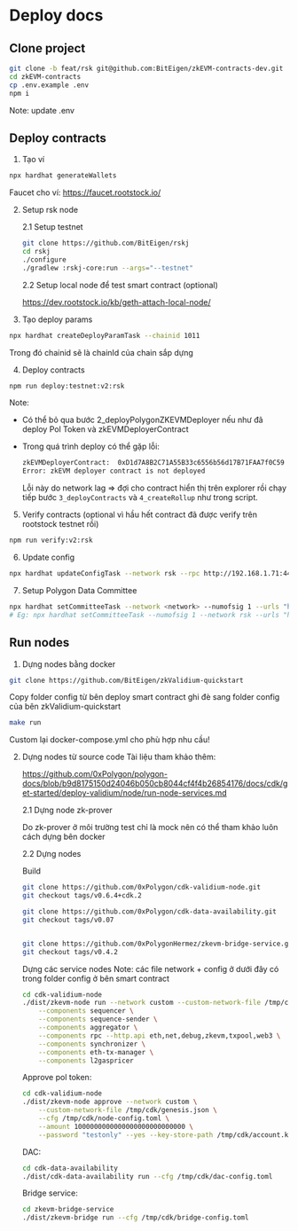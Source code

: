 # Deploy docs

## Clone project
```sh
git clone -b feat/rsk git@github.com:BitEigen/zkEVM-contracts-dev.git
cd zkEVM-contracts
cp .env.example .env
npm i
```
Note: update .env

## Deploy contracts
1. Tạo ví
```sh
npx hardhat generateWallets
```
Faucet cho ví: https://faucet.rootstock.io/ 

2. Setup rsk node

    2.1 Setup testnet
    ```sh
    git clone https://github.com/BitEigen/rskj
    cd rskj
    ./configure
    ./gradlew :rskj-core:run --args="--testnet"
    ```

    2.2 Setup local node để test smart contract (optional)

    https://dev.rootstock.io/kb/geth-attach-local-node/

3. Tạo deploy params
```sh
npx hardhat createDeployParamTask --chainid 1011
```
Trong đó chainid sẽ là chainId của chain sắp dựng

4. Deploy contracts
```sh
npm run deploy:testnet:v2:rsk
```
Note:

* Có thể bỏ qua bước 2_deployPolygonZKEVMDeployer nếu như đã deploy Pol Token và zkEVMDeployerContract
* Trong quá trình deploy có thể gặp lỗi:
    ```sh
    zkEVMDeployerContract:  0xD1d7A8B2C71A55B33c6556b56d17B71FAA7f0C59
    Error: zkEVM deployer contract is not deployed
    ```

    Lỗi này do network lag => đợi cho contract hiển thị trên explorer rồi chạy tiếp bước `3_deployContracts` và `4_createRollup` như trong script.


5. Verify contracts (optional vì hầu hết contract đã được verify trên rootstock testnet rồi)
```sh
npm run verify:v2:rsk
```

6. Update config
```sh
npx hardhat updateConfigTask --network rsk --rpc http://192.168.1.71:4444 --wsrpc ws://192.168.1.71:4446
```

7. Setup Polygon Data Committee

```sh
npx hardhat setCommitteeTask --network <network> --numofsig 1 --urls "http://url1,http://url2" --addrs "0xAddr1,0xAddr"
# Eg: npx hardhat setCommitteeTask --numofsig 1 --network rsk --urls "https://data-availability-1.biteigen.xyz" --addrs "0x8af3d8b398d43bed74b717ae3eaf11f4c44bb80e"
```

## Run nodes
1. Dựng nodes bằng docker
```sh
git clone https://github.com/BitEigen/zkValidium-quickstart
```
Copy folder config từ bên deploy smart contract ghi đè sang folder config của bên zkValidium-quickstart 

```sh
make run
```

Custom lại docker-compose.yml cho phù hợp nhu cầu!

2. Dựng nodes từ source code
    Tài liệu tham khảo thêm: 

    https://github.com/0xPolygon/polygon-docs/blob/b9d8175150d24046b050cb8044cf4f4b26854176/docs/cdk/get-started/deploy-validium/node/run-node-services.md

    2.1 Dựng node zk-prover

    Do zk-prover ở môi trường test chỉ là mock nên có thể tham khảo luôn cách dựng bên docker

    2.2 Dựng nodes
    
    Build

    ```sh
    git clone https://github.com/0xPolygon/cdk-validium-node.git 
    git checkout tags/v0.6.4+cdk.2

    git clone https://github.com/0xPolygon/cdk-data-availability.git
    git checkout tags/v0.07


    git clone https://github.com/0xPolygonHermez/zkevm-bridge-service.git
    git checkout tags/v0.4.2
    ```

    Dựng các service nodes
    Note: các file network + config ở dưới đây có trong folder config ở bên smart contract

    ```sh
    cd cdk-validium-node
    ./dist/zkevm-node run --network custom --custom-network-file /tmp/cdk/genesis.json --cfg /tmp/cdk/node-config.toml \
    	--components sequencer \
    	--components sequence-sender \
    	--components aggregator \
    	--components rpc --http.api eth,net,debug,zkevm,txpool,web3 \
    	--components synchronizer \
    	--components eth-tx-manager \
    	--components l2gaspricer
    ```
    Approve pol token:
    ```sh
    cd cdk-validium-node
    ./dist/zkevm-node approve --network custom \
    	--custom-network-file /tmp/cdk/genesis.json \
    	--cfg /tmp/cdk/node-config.toml \
    	--amount 1000000000000000000000000000 \
    	--password "testonly" --yes --key-store-path /tmp/cdk/account.key
    ```

    DAC:
    ```sh
    cd cdk-data-availability
    ./dist/cdk-data-availability run --cfg /tmp/cdk/dac-config.toml
    ```

    Bridge service:
    ```sh
    cd zkevm-bridge-service
    ./dist/zkevm-bridge run --cfg /tmp/cdk/bridge-config.toml
    ```

